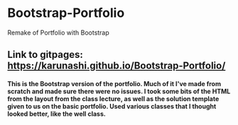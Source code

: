 # Bootstrap-Portfolio
Remake of Portfolio with Bootstrap

## Link to gitpages: https://karunashi.github.io/Bootstrap-Portfolio/

#### This is the Bootstrap version of the portfolio. Much of it I've made from scratch and made sure there were no issues. I took some bits of the HTML from the layout from the class lecture, as well as the solution template given to us on the basic portfolio. Used various classes that I thought looked better, like the well class.
